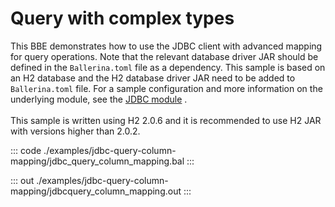 # Query with complex types

This BBE demonstrates how to use the JDBC client with advanced mapping for query operations. Note that the relevant database driver JAR
should be defined in the `Ballerina.toml` file as a dependency.
This sample is based on an H2 database and the H2 database driver JAR need to be added to `Ballerina.toml` file.
For a sample configuration and more information on the underlying module, see the [JDBC module](https://docs.central.ballerina.io/ballerinax/java.jdbc/latest/) .<br><br>
This sample is written using H2 2.0.6 and it is recommended to use H2 JAR with versions higher than 2.0.2.

::: code ./examples/jdbc-query-column-mapping/jdbc_query_column_mapping.bal :::

::: out ./examples/jdbc-query-column-mapping/jdbcquery_column_mapping.out :::